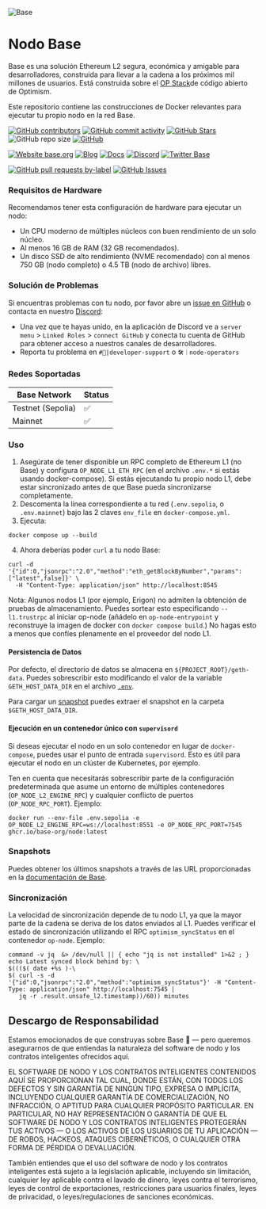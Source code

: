 ![Base](logo.webp)

# Nodo Base

Base es una solución Ethereum L2 segura, económica y amigable para desarrolladores, construida para llevar a la cadena a los próximos mil millones de usuarios. Está construida sobre el [OP Stack](https://stack.optimism.io/)de código abierto de Optimism.

Este repositorio contiene las construcciones de Docker relevantes para ejecutar tu propio nodo en la red Base.

<!-- Badge row 1 - status -->

[![GitHub contributors](https://img.shields.io/github/contributors/base-org/node)](https://github.com/base-org/node/graphs/contributors)
[![GitHub commit activity](https://img.shields.io/github/commit-activity/w/base-org/node)](https://github.com/base-org/node/graphs/contributors)
[![GitHub Stars](https://img.shields.io/github/stars/base-org/node.svg)](https://github.com/base-org/node/stargazers)
![GitHub repo size](https://img.shields.io/github/repo-size/base-org/node)
[![GitHub](https://img.shields.io/github/license/base-org/node?color=blue)](https://github.com/base-org/node/blob/main/LICENSE)

<!-- Badge row 2 - links and profiles -->

[![Website base.org](https://img.shields.io/website-up-down-green-red/https/base.org.svg)](https://base.org)
[![Blog](https://img.shields.io/badge/blog-up-green)](https://base.mirror.xyz/)
[![Docs](https://img.shields.io/badge/docs-up-green)](https://docs.base.org/)
[![Discord](https://img.shields.io/discord/1067165013397213286?label=discord)](https://base.org/discord)
[![Twitter Base](https://img.shields.io/twitter/follow/Base?style=social)](https://twitter.com/Base)

<!-- Badge row 3 - detailed status -->

[![GitHub pull requests by-label](https://img.shields.io/github/issues-pr-raw/base-org/node)](https://github.com/base-org/node/pulls)
[![GitHub Issues](https://img.shields.io/github/issues-raw/base-org/node.svg)](https://github.com/base-org/node/issues)

### Requisitos de Hardware

Recomendamos tener esta configuración de hardware para ejecutar un nodo:

- Un CPU moderno de múltiples núcleos con buen rendimiento de un solo núcleo.
- Al menos 16 GB de RAM (32 GB recomendados).
- Un disco SSD de alto rendimiento (NVME recomendado) con al menos 750 GB (nodo completo) o 4.5 TB (nodo de archivo) libres.

### Solución de Problemas

Si encuentras problemas con tu nodo, por favor abre un [issue en GitHub](https://github.com/base-org/node/issues/new/choose) o contacta en nuestro [Discord](https://discord.gg/buildonbase):

- Una vez que te hayas unido, en la aplicación de Discord ve a `server menu` > `Linked Roles` > `connect GitHub` y conecta tu cuenta de GitHub para obtener acceso a nuestros canales de desarrolladores.
- Reporta tu problema en `#🛟|developer-support` o `🛠｜node-operators`

### Redes Soportadas

| Base Network      | Status |
|-------------------| ------ |
| Testnet (Sepolia) | ✅     |
| Mainnet           | ✅     |

### Uso

1. Asegúrate de tener disponible un RPC completo de Ethereum L1 (no Base) y configura `OP_NODE_L1_ETH_RPC` (en el archivo `.env.*` si estás usando docker-compose). Si estás ejecutando tu propio nodo L1, debe estar sincronizado antes de que Base pueda sincronizarse completamente.
2. Descomenta la línea correspondiente a tu red (`.env.sepolia`, o `.env.mainnet`) bajo las 2 claves `env_file` en `docker-compose.yml`.
3. Ejecuta:

```
docker compose up --build
```

4. Ahora deberías poder `curl` a tu nodo Base:

```
curl -d '{"id":0,"jsonrpc":"2.0","method":"eth_getBlockByNumber","params":["latest",false]}' \
  -H "Content-Type: application/json" http://localhost:8545
```

Nota: Algunos nodos L1 (por ejemplo, Erigon) no admiten la obtención de pruebas de almacenamiento. Puedes sortear esto especificando `--l1.trustrpc` al iniciar op-node (añádelo en `op-node-entrypoint` y reconstruye la imagen de docker con `docker compose build`.) No hagas esto a menos que confíes plenamente en el proveedor del nodo L1.

#### Persistencia de Datos

Por defecto, el directorio de datos se almacena en `${PROJECT_ROOT}/geth-data`. Puedes sobrescribir esto modificando el valor de la variable
`GETH_HOST_DATA_DIR` en el archivo [`.env`](./.env).

Para cargar un [snapshot](#snapshots) puedes extraer el snapshot en la carpeta `$GETH_HOST_DATA_DIR`.

#### Ejecución en un contenedor único con `supervisord`

Si deseas ejecutar el nodo en un solo contenedor en lugar de `docker-compose`, puedes usar el punto de entrada `supervisord`.
Esto es útil para ejecutar el nodo en un clúster de Kubernetes, por ejemplo.

Ten en cuenta que necesitarás sobrescribir parte de la configuración predeterminada que asume un entorno de múltiples contenedores (`OP_NODE_L2_ENGINE_RPC`) y cualquier conflicto de puertos (`OP_NODE_RPC_PORT`).
Ejemplo:

```
docker run --env-file .env.sepolia -e OP_NODE_L2_ENGINE_RPC=ws://localhost:8551 -e OP_NODE_RPC_PORT=7545 ghcr.io/base-org/node:latest
```

### Snapshots

Puedes obtener los últimos snapshots a través de las URL proporcionadas en la [documentación de Base](https://docs.base.org/guides/run-a-base-node/#snapshots).

### Sincronización

La velocidad de sincronización depende de tu nodo L1, ya que la mayor parte de la cadena se deriva de los datos enviados al L1. Puedes verificar el estado de sincronización utilizando el RPC `optimism_syncStatus` en el contenedor `op-node`. Ejemplo:

```
command -v jq  &> /dev/null || { echo "jq is not installed" 1>&2 ; }
echo Latest synced block behind by: \
$((($( date +%s )-\
$( curl -s -d '{"id":0,"jsonrpc":"2.0","method":"optimism_syncStatus"}' -H "Content-Type: application/json" http://localhost:7545 |
   jq -r .result.unsafe_l2.timestamp))/60)) minutes
```

## Descargo de Responsabilidad

Estamos emocionados de que construyas sobre Base 🔵 — pero queremos asegurarnos de que entiendas la naturaleza del software de nodo y los contratos inteligentes ofrecidos aquí.

EL SOFTWARE DE NODO Y LOS CONTRATOS INTELIGENTES CONTENIDOS AQUÍ SE PROPORCIONAN TAL CUAL, DONDE ESTÁN, CON TODOS LOS DEFECTOS Y SIN GARANTÍA DE NINGÚN TIPO, EXPRESA O IMPLÍCITA, INCLUYENDO CUALQUIER GARANTÍA DE COMERCIALIZACIÓN, NO INFRACCIÓN, O APTITUD PARA CUALQUIER PROPÓSITO PARTICULAR. EN PARTICULAR, NO HAY REPRESENTACIÓN O GARANTÍA DE QUE EL SOFTWARE DE NODO Y LOS CONTRATOS INTELIGENTES PROTEGERÁN TUS ACTIVOS — O LOS ACTIVOS DE LOS USUARIOS DE TU APLICACIÓN — DE ROBOS, HACKEOS, ATAQUES CIBERNÉTICOS, O CUALQUIER OTRA FORMA DE PÉRDIDA O DEVALUACIÓN.

También entiendes que el uso del software de nodo y los contratos inteligentes está sujeto a la legislación aplicable, incluyendo sin limitación, cualquier ley aplicable contra el lavado de dinero, leyes contra el terrorismo, leyes de control de exportaciones, restricciones para usuarios finales, leyes de privacidad, o leyes/regulaciones de sanciones económicas.
